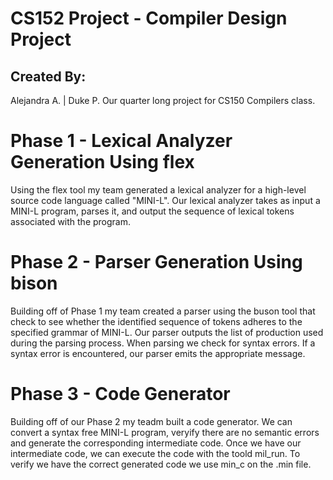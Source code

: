CS152 Project - Compiler Design Project 
===============================================================
## Created By:
Alejandra A. | Duke P.
Our quarter long project for CS150 Compilers class. 

# Phase 1 - Lexical Analyzer Generation Using flex
  Using the flex tool my team generated a lexical analyzer for a high-level source code language called "MINI-L". Our lexical analyzer takes as input a MINI-L program, parses it, and output the sequence of lexical tokens associated with the program. 
  
# Phase 2 - Parser Generation Using bison
  Building off of Phase 1 my team created a parser using the buson tool that check to see whether the identified sequence of tokens adheres to the specified grammar of MINI-L. Our parser outputs the list of production used during the parsing process. When parsing we check for syntax errors. If a syntax error is encountered, our parser emits the appropriate message. 
  
 # Phase 3 - Code Generator
   Building off of our Phase 2 my teadm built a code generator. We can convert a syntax free MINI-L program, veryify there are no semantic errors and generate the corresponding intermediate code. Once we have our intermediate code, we can execute the code with the toold mil_run. To verify we have the correct generated code we use min_c on the .min file.
